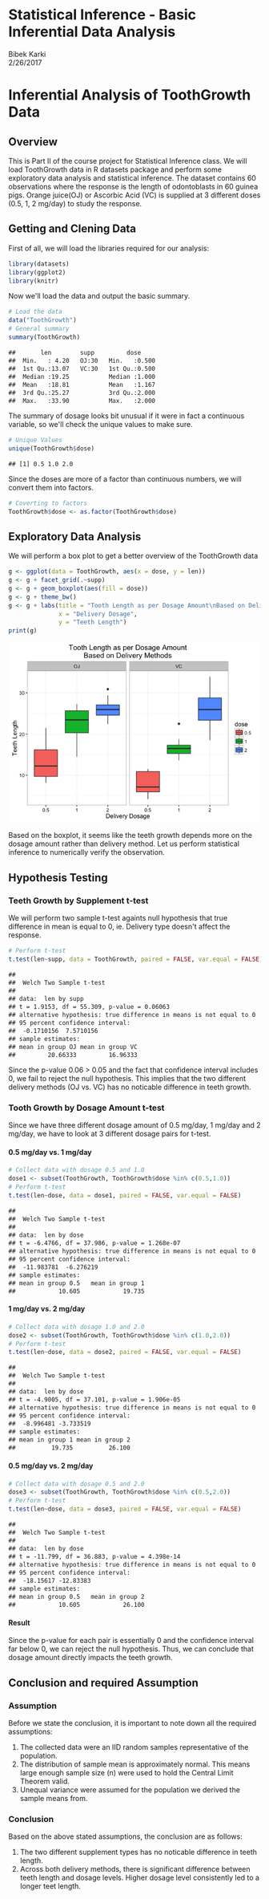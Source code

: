 # Statistical Inference - Basic Inferential Data Analysis
Bibek Karki  
2/26/2017  



# Inferential Analysis of ToothGrowth Data

## Overview

This is Part II of the course project for Statistical Inference class. We will load ToothGrowth data in R datasets package and perform some exploratory data analysis and statistical inference. The dataset contains 60 observations where the response is the length of odontoblasts in 60 guinea pigs. Orange juice(OJ) or Ascorbic Acid (VC) is supplied at 3 different doses (0.5, 1, 2 mg/day) to study the response.

## Getting and Clening Data

First of all, we will load the libraries required for our analysis:


```r
library(datasets)
library(ggplot2)
library(knitr)
```

Now we'll load the data and output the basic summary.


```r
# Load the data
data("ToothGrowth")
# General summary
summary(ToothGrowth)
```

```
##       len        supp         dose      
##  Min.   : 4.20   OJ:30   Min.   :0.500  
##  1st Qu.:13.07   VC:30   1st Qu.:0.500  
##  Median :19.25           Median :1.000  
##  Mean   :18.81           Mean   :1.167  
##  3rd Qu.:25.27           3rd Qu.:2.000  
##  Max.   :33.90           Max.   :2.000
```

The summary of dosage looks bit unusual if it were in fact a continuous variable, so we'll check the unique values to make sure.


```r
# Unique Values
unique(ToothGrowth$dose)
```

```
## [1] 0.5 1.0 2.0
```

Since the doses are more of a factor than continuous numbers, we will convert them into factors.


```r
# Coverting to factors
ToothGrowth$dose <- as.factor(ToothGrowth$dose)
```

## Exploratory Data Analysis

We will perform a box plot to get a better overview of the ToothGrowth data


```r
g <- ggplot(data = ToothGrowth, aes(x = dose, y = len))
g <- g + facet_grid(.~supp)
g <- g + geom_boxplot(aes(fill = dose))
g <- g + theme_bw()
g <- g + labs(title = "Tooth Length as per Dosage Amount\nBased on Delivery Methods",
              x = "Delivery Dosage",
              y = "Teeth Length")
print(g)
```

![](Statistical_Inference_-_Basic_Inferential_Data_Analysis_files/figure-html/fig1-1.png)<!-- -->

Based on the boxplot, it seems like the teeth growth depends more on the dosage amount rather than delivery method. Let us perform statistical inference to numerically verify the observation.

## Hypothesis Testing

### Teeth Growth by Supplement t-test

We will perform two sample t-test againts null hypothesis that true difference in mean is equal to 0, ie. Delivery type doesn't affect the response.


```r
# Perform t-test
t.test(len~supp, data = ToothGrowth, paired = FALSE, var.equal = FALSE)
```

```
## 
## 	Welch Two Sample t-test
## 
## data:  len by supp
## t = 1.9153, df = 55.309, p-value = 0.06063
## alternative hypothesis: true difference in means is not equal to 0
## 95 percent confidence interval:
##  -0.1710156  7.5710156
## sample estimates:
## mean in group OJ mean in group VC 
##         20.66333         16.96333
```

Since the p-value 0.06 > 0.05 and the fact that confidence interval includes 0, we fail to reject the null hypothesis. This implies that the two different delivery methods (OJ vs. VC) has no noticable difference in teeth growth.

### Tooth Growth by Dosage Amount t-test

Since we have three different dosage amount of 0.5 mg/day, 1 mg/day and 2 mg/day, we have to look at 3 different dosage pairs for t-test.

#### 0.5 mg/day vs. 1 mg/day


```r
# Collect data with dosage 0.5 and 1.0
dose1 <- subset(ToothGrowth, ToothGrowth$dose %in% c(0.5,1.0))
# Perform t-test
t.test(len~dose, data = dose1, paired = FALSE, var.equal = FALSE)
```

```
## 
## 	Welch Two Sample t-test
## 
## data:  len by dose
## t = -6.4766, df = 37.986, p-value = 1.268e-07
## alternative hypothesis: true difference in means is not equal to 0
## 95 percent confidence interval:
##  -11.983781  -6.276219
## sample estimates:
## mean in group 0.5   mean in group 1 
##            10.605            19.735
```

#### 1 mg/day vs. 2 mg/day


```r
# Collect data with dosage 1.0 and 2.0
dose2 <- subset(ToothGrowth, ToothGrowth$dose %in% c(1.0,2.0))
# Perform t-test
t.test(len~dose, data = dose2, paired = FALSE, var.equal = FALSE)
```

```
## 
## 	Welch Two Sample t-test
## 
## data:  len by dose
## t = -4.9005, df = 37.101, p-value = 1.906e-05
## alternative hypothesis: true difference in means is not equal to 0
## 95 percent confidence interval:
##  -8.996481 -3.733519
## sample estimates:
## mean in group 1 mean in group 2 
##          19.735          26.100
```

#### 0.5 mg/day vs. 2 mg/day


```r
# Collect data with dosage 0.5 and 2.0
dose3 <- subset(ToothGrowth, ToothGrowth$dose %in% c(0.5,2.0))
# Perform t-test
t.test(len~dose, data = dose3, paired = FALSE, var.equal = FALSE)
```

```
## 
## 	Welch Two Sample t-test
## 
## data:  len by dose
## t = -11.799, df = 36.883, p-value = 4.398e-14
## alternative hypothesis: true difference in means is not equal to 0
## 95 percent confidence interval:
##  -18.15617 -12.83383
## sample estimates:
## mean in group 0.5   mean in group 2 
##            10.605            26.100
```

#### Result

Since the p-value for each pair is essentially 0 and the confidence interval far below 0, we can reject the null hypothesis. Thus, we can conclude that dosage amount directly impacts the teeth growth.

## Conclusion and required Assumption

### Assumption

Before we state the conclusion, it is important to note down all the required assumptions:

1. The collected data were an IID random samples representative of the population.
2. The distribution of sample mean is approximately normal. This means large enough sample size (n) were used to hold the Central Limit Theorem valid.
3. Unequal variance were assumed for the population we derived the sample means from.

### Conclusion

Based on the above stated assumptions, the conclusion are as follows:

1. The two different supplement types has no noticable difference in teeth length.
2. Across both delivery methods, there is significant difference between teeth length and dosage levels. Higher dosage level consistently led to a longer teet length.
